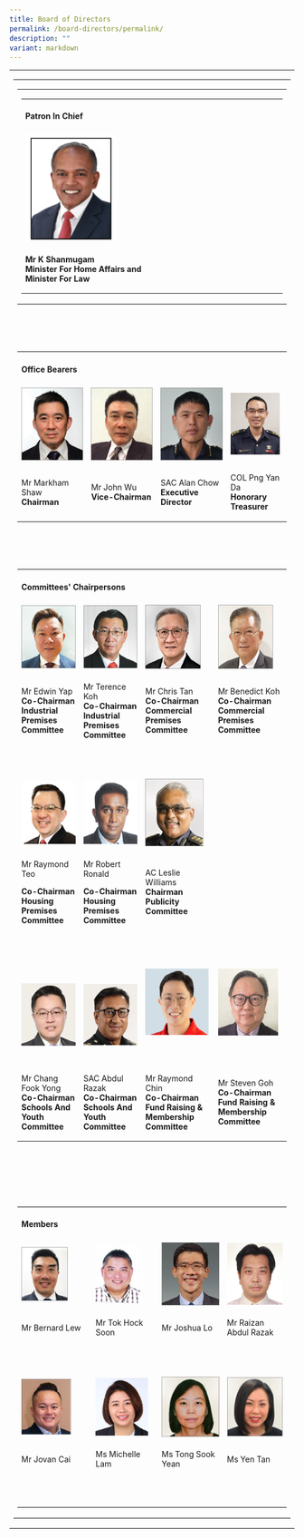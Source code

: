 ```yaml
---
title: Board of Directors
permalink: /board-directors/permalink/
description: ""
variant: markdown
---
```

<table style="minWidth: 25px">
<colgroup>
<col>
</colgroup>
<tbody>
<tr>
<td rowspan="1" colspan="1">
<table style="minWidth: 25px">
<colgroup>
<col>
</colgroup>
<tbody>
<tr>
<td rowspan="1" colspan="1">
<table style="minWidth: 25px">
<colgroup>
<col>
</colgroup>
<tbody>
<tr>
<td rowspan="1" colspan="1">
<table style="minWidth: 100px">
<colgroup>
<col>
<col>
<col>
<col>
</colgroup>
<tbody>
<tr>
<td rowspan="1" colspan="4">
<h4>Patron In Chief</h4>
</td>
</tr>
<tr>
<td rowspan="1" colspan="1">
<div class="isomer-image-wrapper">
<img style="width: 40%;" height="auto" width="100%" src="/images/Mr_K_Shanmugam_new.png">
</div>
</td>
<td rowspan="1" colspan="1">
<p></p>
</td>
<td rowspan="1" colspan="1">
<p></p>
</td>
<td rowspan="1" colspan="1">
<p></p>
</td>
</tr>
<tr>
<td rowspan="1" colspan="1">
<p></p>
<p></p>
<p><strong>Mr K Shanmugam <br>Minister For Home Affairs and<br>Minister For Law</strong>
</p>
<p></p>
<p></p>
</td>
<td rowspan="1" colspan="1">
<p></p>
</td>
<td rowspan="1" colspan="1">
<p></p>
</td>
<td rowspan="1" colspan="1">
<p></p>
</td>
</tr>
</tbody>
</table>
</td>
</tr>
</tbody>
</table>
</td>
</tr>
<tr>
<td rowspan="1" colspan="1">
<p>&nbsp;</p>
</td>
</tr>
<tr>
<td rowspan="1" colspan="1">
<table style="minWidth: 100px">
<colgroup>
<col>
<col>
<col>
<col>
</colgroup>
<tbody>
<tr>
<td rowspan="1" colspan="4">
<h4>Office Bearers</h4>
</td>
</tr>
<tr>
<td rowspan="1" colspan="1">
<div class="isomer-image-wrapper">
<img style="width: 100%" height="auto" width="100%" alt="" src="/images/Board%20of%20Directors%20July%202025/Mr_Markham_Shaw.png">
</div>
</td>
<td rowspan="1" colspan="1">
<div class="isomer-image-wrapper">
<img style="width: 100%" height="auto" width="100%" alt="" src="/images/Board%20of%20Directors%20July%202025/Mr_John_Wu.png">
</div>
</td>
<td rowspan="1" colspan="1">
<div class="isomer-image-wrapper">
<img style="width: 100%" height="auto" width="100%" alt="" src="/images/Board%20of%20Directors%20July%202025/SAC_Alan_Chow.png">
</div>
</td>
<td rowspan="1" colspan="1">
<div class="isomer-image-wrapper">
<img style="width: 95%" height="auto" width="80" src="/images/Board%20of%20Directors%20July%202025/COL_Png_Yan_Da.png">
</div>
</td>
</tr>
<tr>
<td rowspan="1" colspan="1">
<p>Mr Markham Shaw
<br><strong>Chairman</strong>
</p>
</td>
<td rowspan="1" colspan="1">
<p>Mr John Wu
<br><strong>Vice-Chairman</strong>
</p>
</td>
<td rowspan="1" colspan="1">
<p>SAC Alan Chow
<br><strong>Executive Director</strong>
</p>
</td>
<td rowspan="1" colspan="1">
<p>COL&nbsp;Png Yan Da
<br><strong>Honorary Treasurer</strong>
</p>
</td>
</tr>
</tbody>
</table>
</td>
</tr>
<tr>
<td rowspan="1" colspan="1">
<p>&nbsp;</p>
</td>
</tr>
<tr>
<td rowspan="1" colspan="1">
<table style="minWidth: 100px">
<colgroup>
<col>
<col>
<col>
<col>
</colgroup>
<tbody>
<tr>
<td rowspan="1" colspan="4">
<h4>Committees' Chairpersons</h4>
</td>
</tr>
<tr>
<td rowspan="1" colspan="1">
<div class="isomer-image-wrapper">
<img style="width: 100%" height="auto" width="100%" alt="" src="/images/Board%20of%20Directors%20July%202025/Mr_Edwin_Yap.png">
</div>
</td>
<td rowspan="1" colspan="1">
<div class="isomer-image-wrapper">
<img style="width: 100%" height="auto" width="100%" alt="" src="/images/Board%20of%20Directors%20July%202025/Mr_Terence_Koh.png">
</div>
</td>
<td rowspan="1" colspan="1">
<div class="isomer-image-wrapper">
<img style="width: 85%" height="auto" width="100%" alt="" src="/images/Board%20of%20Directors%20July%202025/Mr_Chris_Tan.png">
</div>
</td>
<td rowspan="1" colspan="1">
<div class="isomer-image-wrapper">
<img style="width: 85%" height="auto" width="100%" alt="" src="/images/Board%20of%20Directors%20July%202025/Mr_Benedict_Koh.png">
</div>
</td>
</tr>
<tr>
<td rowspan="1" colspan="1">
<p>Mr Edwin Yap
<br><strong>Co-Chairman</strong>
<br><strong>Industrial Premises Committee</strong>
</p>
</td>
<td rowspan="1" colspan="1">
<p>Mr Terence Koh
<br><strong>Co-Chairman</strong>
<br><strong>Industrial Premises Committee</strong>
</p>
</td>
<td rowspan="1" colspan="1">
<p>Mr Chris Tan
<br><strong>Co-Chairman</strong>
<br><strong>Commercial Premises Committee</strong>
</p>
</td>
<td rowspan="1" colspan="1">
<p>Mr Benedict Koh
<br><strong>Co-Chairman</strong>
<br><strong>Commercial Premises Committee</strong>
</p>
</td>
</tr>
<tr>
<td rowspan="1" colspan="1">
<p>&nbsp;</p>
</td>
<td rowspan="1" colspan="1">
<p>&nbsp;</p>
</td>
<td rowspan="1" colspan="1">
<p>&nbsp;</p>
</td>
<td rowspan="1" colspan="1">
<p></p>
</td>
</tr>
<tr>
<td rowspan="1" colspan="1.33">
<div class="isomer-image-wrapper">
<img style="width: 100%;" height="auto" width="100%" alt="" src="/images/Board%20of%20Directors%20July%202025/Mr_Raymond_Teo.png">
</div>
</td>
<td rowspan="1" colspan="1.33">
<div class="isomer-image-wrapper">
<img style="width: 100%" height="auto" width="100%" alt="" src="/images/Board%20of%20Directors%20July%202025/Mr_Robert_Ronald.png">
</div>
</td>
<td rowspan="1" colspan="1.33">
<div class="isomer-image-wrapper">
<img style="width: 90%;" height="auto" width="100%" alt="" src="/images/Board%20of%20Directors%20July%202025/AC_Leslie_Williams.png">
</div>
</td>
</tr>
<tr>
<td rowspan="1" colspan="1.33">
<p>Mr Raymond Teo</p>
<p><strong>Co-Chairman</strong>
<br><strong>Housing Premises Committee</strong>
</p>
<p></p>
</td>
<td rowspan="1" colspan="1.33">
<p>Mr Robert Ronald</p>
<p><strong>Co-Chairman</strong>
<br><strong>Housing Premises Committee</strong>
</p>
</td>
<td rowspan="1" colspan="1.33">
<p>AC Leslie Williams <strong>Chairman</strong>
<br><strong>Publicity Committee</strong>
</p>
</td>
</tr>
<tr>
<td rowspan="1" colspan="1">
<p></p>
</td>
<td rowspan="1" colspan="1">
<p></p>
</td>
<td rowspan="1" colspan="1">
<p></p>
</td>
<td rowspan="1" colspan="1">
<p></p>
</td>
</tr>
<tr>
<td rowspan="1" colspan="1">
<p></p>
</td>
<td rowspan="1" colspan="1">
<p></p>
</td>
<td rowspan="1" colspan="1">
<p></p>
<p></p>
</td>
<td rowspan="1" colspan="1">
<p></p>
<p></p>
<p></p>
</td>
</tr>
<tr>
<td rowspan="1" colspan="1">
<p></p>
</td>
<td rowspan="1" colspan="1">
<p></p>
</td>
<td rowspan="1" colspan="1">
<p></p>
</td>
<td rowspan="1" colspan="1">
<p></p>
</td>
</tr>
<tr>
<td rowspan="1" colspan="1">
<div class="isomer-image-wrapper">
<img style="width: 100%" height="auto" width="100%" alt="" src="/images/Board%20of%20Directors%20July%202025/Mr_Chang_Fook_Yong.png">
</div>
</td>
<td rowspan="1" colspan="1">
<div class="isomer-image-wrapper">
<img style="width: 100%" height="auto" width="100%" alt="" src="/images/Board%20of%20Directors%20July%202025/SAC_Abdul_Razak.png">
</div>
</td>
<td rowspan="1" colspan="1">
<div class="isomer-image-wrapper">
<img style="width: 98%;" height="auto" width="100%" alt="" src="/images/Board%20of%20Directors%20July%202025/Mr_Raymond_Chin.png">
</div>
<p>&nbsp;</p>
</td>
<td rowspan="1" colspan="1">
<div class="isomer-image-wrapper">
<img style="width: 93%;" height="auto" width="100%" alt="" src="/images/Board%20of%20Directors%20July%202025/Mr_Steven_Goh.png">
</div>
<p>&nbsp;</p>
</td>
</tr>
<tr>
<td rowspan="1" colspan="1">
<p>Mr Chang Fook Yong
<br><strong>Co-Chairman</strong>
<br><strong>Schools And Youth Committee</strong>
</p>
</td>
<td rowspan="1" colspan="1">
<p>SAC Abdul Razak
<br><strong>Co-Chairman</strong>
<br><strong>Schools And Youth Committee</strong>
</p>
</td>
<td rowspan="1" colspan="1">
<p>Mr Raymond Chin
<br><strong>Co-Chairman</strong>
<br><strong>Fund Raising &amp; Membership Committee</strong>
</p>
</td>
<td rowspan="1" colspan="1">
<p>Mr Steven Goh
<br><strong>Co-Chairman</strong>
<br><strong>Fund Raising &amp; Membership Committee</strong>
</p>
</td>
</tr>
</tbody>
</table>
</td>
</tr>
<tr>
<td rowspan="1" colspan="1">
<p>&nbsp;</p>
</td>
</tr>
<tr>
<td rowspan="1" colspan="1">
<p>
<br>
</p>
<table style="minWidth: 100px">
<colgroup>
<col>
<col>
<col>
<col>
</colgroup>
<tbody>
<tr>
<td rowspan="1" colspan="4">
<h4>Members</h4>
</td>
</tr>
<tr>
<td rowspan="1" colspan="1">
<div class="isomer-image-wrapper">
<img style="width: 70%;" height="auto" width="100%" src="/images/Board%20of%20Directors%20July%202025/Mr_Bernard_Lew.png">
</div>
</td>
<td rowspan="1" colspan="1">
<div class="isomer-image-wrapper">
<img style="width: 80%;" height="auto" width="100%" alt="" src="/images/Board%20of%20Directors%20July%202025/Mr_Tok_Hock_Soon.png">
</div>
</td>
<td rowspan="1" colspan="1">
<div class="isomer-image-wrapper">
<img style="width: 100%" height="auto" width="100%" src="/images/Board%20of%20Directors%20July%202025/Mr_Joshua_Lo.png">
</div>
</td>
<td rowspan="1" colspan="1">
<div class="isomer-image-wrapper">
<img style="width: 100%" height="auto" width="100%" src="/images/Board%20of%20Directors%20July%202025/Mr_Raizan_Abdul_Razak.png">
</div>
</td>
</tr>
<tr>
<td rowspan="1" colspan="1">
<p>Mr&nbsp;Bernard Lew</p>
</td>
<td rowspan="1" colspan="1">
<p>Mr&nbsp;Tok Hock Soon</p>
</td>
<td rowspan="1" colspan="1">
<p>Mr Joshua Lo</p>
</td>
<td rowspan="1" colspan="1">
<p>Mr Raizan Abdul Razak</p>
</td>
</tr>
<tr>
<td rowspan="1" colspan="1">
<p>&nbsp;</p>
</td>
<td rowspan="1" colspan="1">
<p>&nbsp;</p>
</td>
<td rowspan="1" colspan="1">
<p>&nbsp;</p>
</td>
<td rowspan="1" colspan="1">
<p>&nbsp;</p>
</td>
</tr>
<tr>
<td rowspan="1" colspan="1">
<div class="isomer-image-wrapper">
<img style="width: 75%;" height="auto" width="100%" src="/images/Board%20of%20Directors%20July%202025/Mr_Jovan_Cai.png">
</div>
</td>
<td rowspan="1" colspan="1">
<div class="isomer-image-wrapper">
<img style="width: 90%;" height="auto" width="100%" src="/images/Board%20of%20Directors%20July%202025/Ms_Michelle_Lam.png">
</div>
</td>
<td rowspan="1" colspan="1">
<div class="isomer-image-wrapper">
<img style="width: 100%" height="auto" width="100%" src="/images/Board%20of%20Directors%20July%202025/Ms_Tong_Sook_Yean.png">
</div>
</td>
<td rowspan="1" colspan="1">
<div class="isomer-image-wrapper">
<img style="width: 100%" height="auto" width="100%" src="/images/Board%20of%20Directors%20July%202025/Ms_Yen_Tan.png">
</div>
</td>
</tr>
<tr>
<td rowspan="1" colspan="1">
<p>Mr Jovan Cai</p>
</td>
<td rowspan="1" colspan="1">
<p>Ms Michelle Lam</p>
</td>
<td rowspan="1" colspan="1">
<p>Ms Tong Sook Yean</p>
</td>
<td rowspan="1" colspan="1">
<p>Ms Yen Tan</p>
</td>
</tr>
<tr>
<td rowspan="1" colspan="1">
<p>&nbsp;</p>
</td>
<td rowspan="1" colspan="1">
<p>&nbsp;</p>
</td>
<td rowspan="1" colspan="1">
<p>&nbsp;</p>
</td>
<td rowspan="1" colspan="1">
<p>&nbsp;</p>
</td>
</tr>
</tbody>
</table>
</td>
</tr>
</tbody>
</table>
</td>
</tr>
</tbody>
</table>
<p></p>